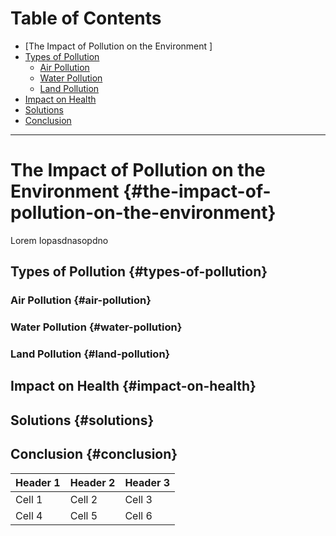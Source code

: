 # Table of Contents

-   [The Impact of Pollution on the Environment ]
-   [Types of Pollution](#types-of-pollution)
    -   [Air Pollution](#air-pollution)
    -   [Water Pollution](#water-pollution)
    -   [Land Pollution](#land-pollution)
-   [Impact on Health](#impact-on-health)
-   [Solutions](#solutions)
-   [Conclusion](#conclusion)

---

# The Impact of Pollution on the Environment {#the-impact-of-pollution-on-the-environment}

Lorem Iopasdnasopdno

<!-- Rest of your blog content here -->

## Types of Pollution {#types-of-pollution}

### Air Pollution {#air-pollution}

<!-- Content about Air Pollution -->

### Water Pollution {#water-pollution}

<!-- Content about Water Pollution -->

### Land Pollution {#land-pollution}

<!-- Content about Land Pollution -->

## Impact on Health {#impact-on-health}

<!-- Content about Impact on Health -->

## Solutions {#solutions}

<!-- Content about Solutions -->

## Conclusion {#conclusion}

| Header 1 | Header 2 | Header 3 |
| -------- | -------- | -------- |
| Cell 1   | Cell 2   | Cell 3   |
| Cell 4   | Cell 5   | Cell 6   |

<!-- Content for Conclusion -->
